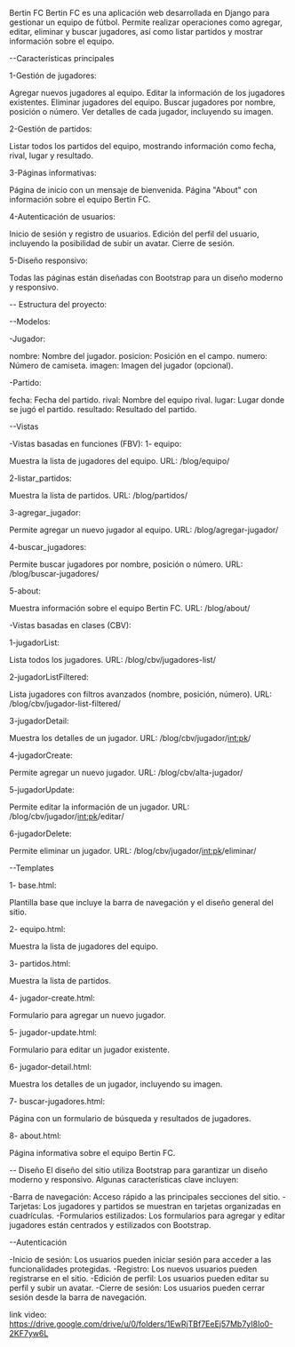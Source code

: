 Bertin FC
Bertin FC es una aplicación web desarrollada en Django para gestionar un equipo de fútbol. Permite realizar operaciones como agregar, editar, eliminar y buscar jugadores, así como listar partidos y mostrar información sobre el equipo.

--Características principales

1-Gestión de jugadores:

Agregar nuevos jugadores al equipo.
Editar la información de los jugadores existentes.
Eliminar jugadores del equipo.
Buscar jugadores por nombre, posición o número.
Ver detalles de cada jugador, incluyendo su imagen.

2-Gestión de partidos:

Listar todos los partidos del equipo, mostrando información como fecha, rival, lugar y resultado.

3-Páginas informativas:

Página de inicio con un mensaje de bienvenida.
Página "About" con información sobre el equipo Bertin FC.

4-Autenticación de usuarios:

Inicio de sesión y registro de usuarios.
Edición del perfil del usuario, incluyendo la posibilidad de subir un avatar.
Cierre de sesión.

5-Diseño responsivo:

Todas las páginas están diseñadas con Bootstrap para un diseño moderno y responsivo.

-- Estructura del proyecto:

--Modelos:

-Jugador:

nombre: Nombre del jugador.
posicion: Posición en el campo.
numero: Número de camiseta.
imagen: Imagen del jugador (opcional).

-Partido:

fecha: Fecha del partido.
rival: Nombre del equipo rival.
lugar: Lugar donde se jugó el partido.
resultado: Resultado del partido.


--Vistas

-Vistas basadas en funciones (FBV):
1- equipo:

Muestra la lista de jugadores del equipo.
URL: /blog/equipo/

2-listar_partidos:

Muestra la lista de partidos.
URL: /blog/partidos/

3-agregar_jugador:

Permite agregar un nuevo jugador al equipo.
URL: /blog/agregar-jugador/

4-buscar_jugadores:

Permite buscar jugadores por nombre, posición o número.
URL: /blog/buscar-jugadores/

5-about:

Muestra información sobre el equipo Bertin FC.
URL: /blog/about/

-Vistas basadas en clases (CBV):

1-jugadorList:

Lista todos los jugadores.
URL: /blog/cbv/jugadores-list/

2-jugadorListFiltered:

Lista jugadores con filtros avanzados (nombre, posición, número).
URL: /blog/cbv/jugador-list-filtered/

3-jugadorDetail:

Muestra los detalles de un jugador.
URL: /blog/cbv/jugador/<int:pk>/

4-jugadorCreate:

Permite agregar un nuevo jugador.
URL: /blog/cbv/alta-jugador/

5-jugadorUpdate:

Permite editar la información de un jugador.
URL: /blog/cbv/jugador/<int:pk>/editar/

6-jugadorDelete:

Permite eliminar un jugador.
URL: /blog/cbv/jugador/<int:pk>/eliminar/

--Templates

1- base.html:

Plantilla base que incluye la barra de navegación y el diseño general del sitio.

2- equipo.html:

Muestra la lista de jugadores del equipo.

3- partidos.html:

Muestra la lista de partidos.

4- jugador-create.html:

Formulario para agregar un nuevo jugador.

5- jugador-update.html:

Formulario para editar un jugador existente.

6- jugador-detail.html:

Muestra los detalles de un jugador, incluyendo su imagen.

7- buscar-jugadores.html:

Página con un formulario de búsqueda y resultados de jugadores.

8- about.html:

Página informativa sobre el equipo Bertin FC.

-- Diseño
El diseño del sitio utiliza Bootstrap para garantizar un diseño moderno y responsivo. Algunas características clave incluyen:

-Barra de navegación: Acceso rápido a las principales secciones del sitio.
-Tarjetas: Los jugadores y partidos se muestran en tarjetas organizadas en cuadrículas.
-Formularios estilizados: Los formularios para agregar y editar jugadores están centrados y estilizados con Bootstrap.

--Autenticación

-Inicio de sesión: Los usuarios pueden iniciar sesión para acceder a las funcionalidades protegidas.
-Registro: Los nuevos usuarios pueden registrarse en el sitio.
-Edición de perfil: Los usuarios pueden editar su perfil y subir un avatar.
-Cierre de sesión: Los usuarios pueden cerrar sesión desde la barra de navegación.

link video: https://drive.google.com/drive/u/0/folders/1EwRjTBf7EeEj57Mb7yI8Io0-2KF7yw6L